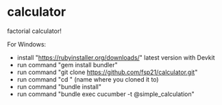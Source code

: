 # calculator
factorial calculator!

For Windows:
- install "https://rubyinstaller.org/downloads/" latest version with Devkit
- run command "gem install bundler"
- run command "git clone https://github.com/fsp21/calculator.git"
- run command "cd <directory>" (name where you cloned it to)
- run command "bundle install"
- run command "bundle exec cucumber -t @simple_calculation"
